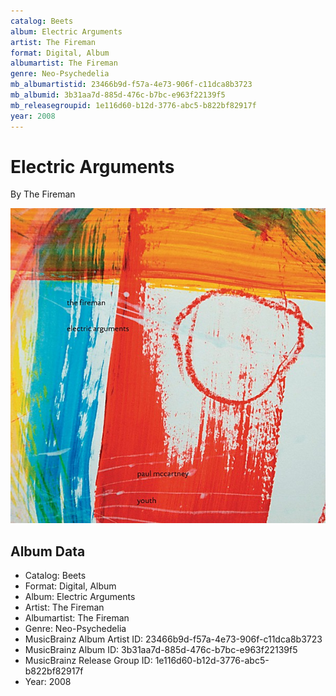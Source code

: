 ```yaml
---
catalog: Beets
album: Electric Arguments
artist: The Fireman
format: Digital, Album
albumartist: The Fireman
genre: Neo-Psychedelia
mb_albumartistid: 23466b9d-f57a-4e73-906f-c11dca8b3723
mb_albumid: 3b31aa7d-885d-476c-b7bc-e963f22139f5
mb_releasegroupid: 1e116d60-b12d-3776-abc5-b822bf82917f
year: 2008
---
```


# Electric Arguments

By The Fireman

![](../../assets/beetscovers/The_Fireman-Electric_Arguments.jpg)

## Album Data

- Catalog: Beets
- Format: Digital, Album
- Album: Electric Arguments
- Artist: The Fireman
- Albumartist: The Fireman
- Genre: Neo-Psychedelia
- MusicBrainz Album Artist ID: 23466b9d-f57a-4e73-906f-c11dca8b3723
- MusicBrainz Album ID: 3b31aa7d-885d-476c-b7bc-e963f22139f5
- MusicBrainz Release Group ID: 1e116d60-b12d-3776-abc5-b822bf82917f
- Year: 2008

